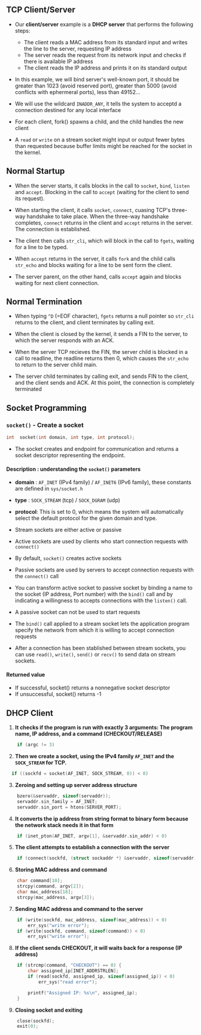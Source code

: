 ## TCP Client/Server 

- Our **client/server** example is a **DHCP server** that performs the following steps: 
    - The client reads a MAC address from its standard input and writes the line to the server, requesting IP address 
    - The server reads the request from its network input and checks if there is available IP address   
    - The client reads the IP address and prints it on its standard output  

- In this example, we will bind server's well-known port, it should be greater than 1023 (avoid reserved port), greater than 5000 (avoid conflicts with ephermeral ports), less than 49152...

- We will use the wildcard `INADDR_ANY`, it tells the system to acceptd a connection destined for any local interface

- For each client, fork() spawns a child, and the child handles the new client

- A `read` or `write` on a stream socket might input or output fewer bytes than requested because buffer limits might be reached for the socket in the kernel.

## Normal Startup 

- When the server starts, it calls blocks in the call to `socket`, `bind`, `listen` and `accept`. Blocking in the call to `accept` (waiting for the client to send its request).

- When starting the client, it calls `socket`, `connect`, cuasing TCP's three-way handshake to take place. When the three-way handshake completes, `connect` returns in the client and `accept` returns in the server. The connection is established.  

- The client then calls `str_cli`, which will block in the call to `fgets`, waiting for a line to be typed.  

- When `accept` returns in the server, it calls `fork` and the child calls `str_echo` and blocks waiting for a line to be sent form the client.  

- The server parent, on the other hand, calls `accept` again and blocks waiting for next client connection.

## Normal Termination

- When typing `^D` (=EOF character), `fgets` returns a null pointer so `str_cli` returns to the client, and client terminates by calling exit.  

- When the client is closed by the kernel, it sends a FIN to the server, to which the server responds with an ACK.

- When the server TCP recieves the FIN, the server child is blocked in a call to readline, the readline returns then 0, which causes the `str_echo` to return to the server child main.  

- The server child terminates by calling exit, and sends FIN to the client, and the client sends and ACK. At this point, the connection is completely terminated

## Socket Programming 
### `socket()` - Create a socket 
```c
int  socket(int domain, int type, int protocol); 
```
- The socket creates and endpoint for communication and returns a socket descriptor representing the endpoint. 

#### Description : understanding the `socket()` parameters

- **domain** : `AF_INET` (IPv4 family) / `AF_INET6` (IPv6 family), these constants are defined in `sys/socket.h`
- **type** : `SOCK_STREAM` (tcp) / `SOCK_DGRAM` (udp)
- **protocol**: This is set to 0, which means the system will automatically select the default protocol for the given domain and type.


- Stream sockets are either active or passive

- Active sockets are used by clients who start connection requests with `connect()`

- By default, `socket()` creates active sockets

- Passive sockets are used by servers to accept connection requests with the `connect()` call 

- You can transform active socket to passive socket by binding a name to the socket (IP address, Port number) with the `bind()` call and by indicating a willingness to accepts connections with the `listen()` call.

- A passive socket can not be used to start requests 

- The `bind()` call applied to a stream socket lets the application program specify the network from which it is willing to accept connection requests

- After a connection has been stablished between stream sockets, you can use `read()`, `write()`, `send()` or `recv()` to send data on stream sockets.  

#### Returned value 
- If successful, socket() returns a nonnegative socket descriptor
- If unsuccessful, socket() returns -1
## DHCP Client 

1. **It checks if the program is run with exactly 3 arguments: The program name, IP address, and a command (CHECKOUT/RELEASE)**

```c
    if (argc != 3)
```

2. **Then we create a socket, using the IPv4 family `AF_INET` and the `SOCK_STREAM` for TCP.**  
```c
  if ((sockfd = socket(AF_INET, SOCK_STREAM, 0)) < 0)
```

3. **Zeroing and setting up server address structure**
```c
    bzero(&servaddr, sizeof(servaddr));
    servaddr.sin_family = AF_INET;
    servaddr.sin_port = htons(SERVER_PORT); 
```

4. **It converts the ip address from string format to binary form because the network stack needs it in that form**
```c
    if (inet_pton(AF_INET, argv[1], &servaddr.sin_addr) < 0)
```

5. **The client attempts to establish a connection with the server** 

```c
    if (connect(sockfd, (struct sockaddr *) &servaddr, sizeof(servaddr)) < 0)
```

6. **Storing MAC address and command**
```c
    char command[10];
    strcpy(command, argv[2]); 
    char mac_address[18];
    strcpy(mac_address, argv[3]);
```

7. **Sending MAC address and command to the server**

```c
    if (write(sockfd, mac_address, sizeof(mac_address)) < 0)
        err_sys("write error");
    if (write(sockfd, command, sizeof(command)) < 0)
        err_sys("write error");
```

8. **If the client sends CHECKOUT, it will waits back for a response (IP address)**
```c
    if (strcmp(command, "CHECKOUT") == 0) {
        char assigned_ip[INET_ADDRSTRLEN];
        if (read(sockfd, assigned_ip, sizeof(assigned_ip)) < 0)
            err_sys("read error");

        printf("Assigned IP: %s\n", assigned_ip);
    }
```

9. **Closing socket and exiting** 
```c
    close(sockfd); 
    exit(0);
```


